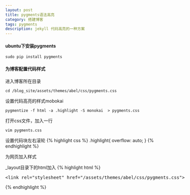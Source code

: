 ```yaml
---
layout: post
title: pygments语法高亮
category: 搭建博客
tags: pygments
description: jekyll 代码高亮的一种方案
---
```


#### ubuntu下安装pygments

	sudo pip install pygments

#### 为博客配置代码样式

进入博客所在目录 

	cd /blog_site/assets/themes/abel/css/pygments.css

设置代码高亮的样式mobokai 

	pygmentize -f html -a .highlight -S monokai  > pygments.css

打开css文件，加入一行

	vim pygments.css

设置代码块左右滚轮
{% highlight css %}
.highlight{ overflow: auto; }
{% endhighlight %}

为网页加入样式

_layout目录下的html加入
{% highlight html %}
<xmp><link rel="stylesheet" href="/assets/themes/abel/css/pygments.css"></xmp>
{% endhighlight %}

